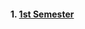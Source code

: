 <h4>1. <a href="https://github.com/hafsalman/Software-Engineering---FAST-NUCES/tree/main/1st%20Semester">1st Semester</a></h4>
